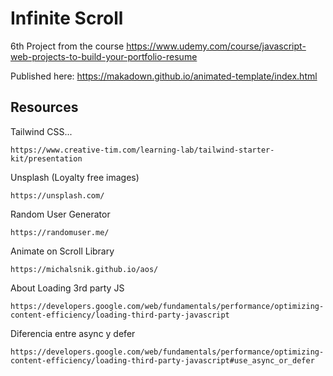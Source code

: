 # Infinite Scroll

6th Project from the course https://www.udemy.com/course/javascript-web-projects-to-build-your-portfolio-resume


Published here: https://makadown.github.io/animated-template/index.html

## Resources

Tailwind CSS...
```
https://www.creative-tim.com/learning-lab/tailwind-starter-kit/presentation
```

Unsplash (Loyalty free images)
```
https://unsplash.com/
```

Random User Generator
```
https://randomuser.me/
```

Animate on Scroll Library
```
https://michalsnik.github.io/aos/
```

About Loading 3rd party JS
```
https://developers.google.com/web/fundamentals/performance/optimizing-content-efficiency/loading-third-party-javascript
```

Diferencia entre async y defer
```
https://developers.google.com/web/fundamentals/performance/optimizing-content-efficiency/loading-third-party-javascript#use_async_or_defer
```
